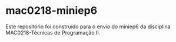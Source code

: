 # mac0218-miniep6

Este repositório foi construído para o envio do miniep6 da disciplina MAC0218-Técnicas de Programação II.
